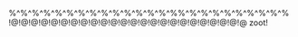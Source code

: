 %^%^%^%^%^%^%^%^%^%^%^%^%^%^%%^%^%^%^%^%^%^%^%^%
!@!@!@!@!@!@!@!@!@!@!@!@!@!@!@!@!@!@!@!@!@!@!@!@
zoot!
